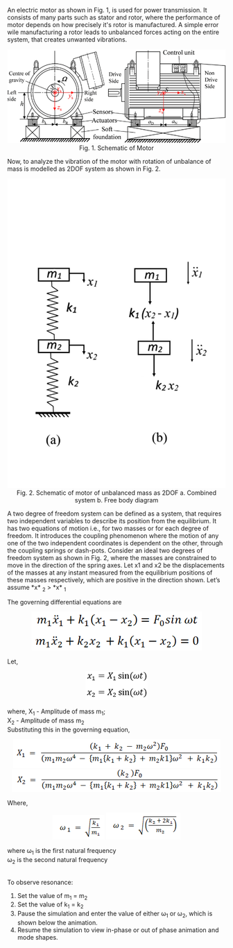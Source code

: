 An electric motor as shown in Fig. 1, is used for power transmission. It consists of many parts such as stator and rotor, where the performance of motor depends on how precisely it's rotor is manufactured.
A simple error wile manufacturing a rotor leads to unbalanced forces acting on the entire system, that creates unwanted vibrations.

<center>

![](Images/3.png)
Fig. 1. Schematic of Motor
</center>

Now, to analyze the vibration of the motor with rotation of unbalance of mass is modelled as 2DOF system as shown in Fig. 2.
<center>

![](Images/4.jpg)
Fig. 2. Schematic of motor of unbalanced mass as 2DOF a. Combined system b. Free body diagram
</center>
A two degree of freedom system can be defined as a system, that requires two independent variables to describe its position from the equilibrium. It has two equations of motion i.e., for two masses or for each degree of freedom. It introduces the coupling phenomenon where the motion of any one of the two independent coordinates is dependent on the other, through the coupling springs or dash-pots.
Consider an ideal two degrees of freedom system as shown in Fig. 2, where the masses are constrained to move in the direction of the spring axes. Let x1 and x2 be the displacements of the masses at any instant measured from the equilibrium positions of these masses respectively, which are positive in the direction shown. Let’s assume *x* <sub>2</sub> > *x* <sub>1</sub>

The governing differential equations are
<center>

![](Images/11.png)

</center>
Let,
<center>

![](Images/12.png)

</center>
where, X<sub>1</sub> - Amplitude of mass m<sub>1</sub>;
<br>
X<sub>2</sub> - Amplitude of mass m<sub>2</sub>
<br>
Substituting this in the governing equation,
<center>

![](Images/5.png)
![](Images/6.png)

</center>

Where,
<center>

![](Images/8.png)
![](Images/9.png)

</center>

where &omega;<sub>1</sub> is the first natural frequency <br>
&omega;<sub>2</sub> is the second natural frequency

<br>To observe resonance:
1. Set the value of m<sub>1</sub> = m<sub>2</sub>
2. Set the value of k<sub>1</sub> = k<sub>2</sub>
3. Pause the simulation and enter the value of either &omega;<sub>1</sub> or &omega;<sub>2</sub>, which is shown below the animation.
4. Resume the simulation to view in-phase or out of phase animation and mode shapes.
